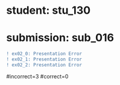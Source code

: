 # student: stu_130
# submission: sub_016

```diff
! ex02_0: Presentation Error
! ex02_1: Presentation Error
! ex02_2: Presentation Error
```
#incorrect=3
#correct=0
